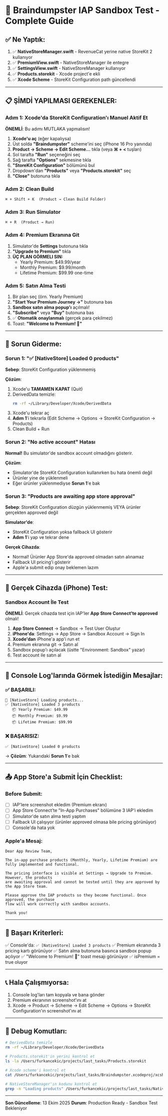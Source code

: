 # 🚀 Braindumpster IAP Sandbox Test - Complete Guide

## ✅ Ne Yaptık:

1. ✅ **NativeStoreManager.swift** - RevenueCat yerine native StoreKit 2 kullanıyor
2. ✅ **PremiumView.swift** - NativeStoreManager ile entegre
3. ✅ **SettingsView.swift** - NativeStoreManager kullanıyor
4. ✅ **Products.storekit** - Xcode project'e ekli
5. ✅ **Xcode Scheme** - StoreKit Configuration path güncellendi

---

## 📋 ŞİMDİ YAPILMASI GEREKENLER:

### Adım 1: Xcode'da StoreKit Configuration'ı Manuel Aktif Et

**ÖNEMLİ**: Bu adımı MUTLAKA yapmalısın!

1. **Xcode'u aç** (eğer kapalıysa)
2. Üst solda **"Braindumpster"** scheme'ini seç (iPhone 16 Pro yanında)
3. **Product → Scheme → Edit Scheme...** tıkla (veya **⌘ + <** tuşları)
4. Sol tarafta **"Run"** seçeneğini seç
5. Sağ tarafta **"Options"** sekmesine tıkla
6. **"StoreKit Configuration"** bölümünü bul
7. Dropdown'dan **"Products"** veya **"Products.storekit"** seç
8. **"Close"** butonuna tıkla

### Adım 2: Clean Build

```
⌘ + Shift + K  (Product → Clean Build Folder)
```

### Adım 3: Run Simulator

```
⌘ + R  (Product → Run)
```

### Adım 4: Premium Ekranına Git

1. Simulator'de **Settings** butonuna tıkla
2. **"Upgrade to Premium"** tıkla
3. **ÜÇ PLAN GÖRMELI SIN:**
   - Yearly Premium: $49.99/year
   - Monthly Premium: $9.99/month
   - Lifetime Premium: $99.99 one-time

### Adım 5: Satın Alma Testi

1. Bir plan seç (örn. Yearly Premium)
2. **"Start Your Premium Journey →"** butonuna bas
3. **Sandbox satın alma popup'ı** açılmalı!
4. **"Subscribe"** veya **"Buy"** butonuna bas
5. ✅ **Otomatik onaylanmalı** (gerçek para çekilmez)
6. Toast: **"Welcome to Premium! 🎉"**

---

## 🐛 Sorun Giderme:

### Sorun 1: "✅ [NativeStore] Loaded 0 products"

**Sebep**: StoreKit Configuration yüklenmemiş

**Çözüm**:
1. Xcode'u **TAMAMEN KAPAT** (Quit)
2. DerivedData temizle:
   ```bash
   rm -rf ~/Library/Developer/Xcode/DerivedData
   ```
3. Xcode'u tekrar aç
4. **Adım 1**'i tekrarla (Edit Scheme → Options → StoreKit Configuration → Products)
5. Clean Build + Run

### Sorun 2: "No active account" Hatası

**Normal!** Bu simulator'de sandbox account olmadığını gösterir.

**Çözüm**:
- Simulator'de StoreKit Configuration kullanırken bu hata önemli değil
- Ürünler yine de yüklenmeli
- Eğer ürünler yüklenmediyse **Sorun 1**'e bak

### Sorun 3: "Products are awaiting app store approval"

**Sebep**: StoreKit Configuration düzgün yüklenmemiş VEYA ürünler gerçekten approved değil

**Simulator'de**:
- StoreKit Configuration yoksa fallback UI gösterir
- **Adım 1**'i yap ve tekrar dene

**Gerçek Cihazda**:
- Normal! Ürünler App Store'da approved olmadan satın alınamaz
- Fallback UI pricing'i gösterir
- Apple'a submit edip onay beklemen lazım

---

## 📱 Gerçek Cihazda (iPhone) Test:

### Sandbox Account İle Test

**ÖNEMLİ**: Gerçek cihazda test için IAP'ler **App Store Connect'te approved** olmalı!

1. **App Store Connect** → Sandbox → Test User Oluştur
2. **iPhone'da**: Settings → App Store → Sandbox Account → Sign In
3. **Xcode'dan** iPhone'a app'i run et
4. Premium ekranına git → Satın al
5. Sandbox popup'ı açılacak (üstte "Environment: Sandbox" yazar)
6. Test account ile satın al

---

## 🎯 Console Log'larında Görmek İstediğin Mesajlar:

### ✅ BAŞARILI:

```
🛒 [NativeStore] Loading products...
✅ [NativeStore] Loaded 3 products
   📦 Yearly Premium: $49.99
   📦 Monthly Premium: $9.99
   📦 Lifetime Premium: $99.99
```

### ❌ BAŞARISIZ:

```
✅ [NativeStore] Loaded 0 products
```

→ **Çözüm**: Yukarıdaki **Sorun 1**'e bak

---

## 📤 App Store'a Submit İçin Checklist:

### Before Submit:

- [ ] IAP'lere screenshot ekledim (Premium ekranı)
- [ ] App Store Connect'te "In-App Purchases" bölümüne 3 IAP'i ekledim
- [ ] Simulator'de satın alma testi yaptım
- [ ] Fallback UI çalışıyor (ürünler approved olmasa bile pricing görünüyor)
- [ ] Console'da hata yok

### Apple'a Mesaj:

```
Dear App Review Team,

The in-app purchase products (Monthly, Yearly, Lifetime Premium) are fully implemented and functional.

The pricing interface is visible at Settings → Upgrade to Premium. However, the products
are awaiting approval and cannot be tested until they are approved by the App Store team.

Please approve the IAP products so they become functional. Once approved, the purchase
flow will work correctly with sandbox accounts.

Thank you!
```

---

## 🎉 Başarı Kriterleri:

✅ Console'da: `✅ [NativeStore] Loaded 3 products`
✅ Premium ekranında 3 pricing kartı görünüyor
✅ Satın alma butonuna basınca sandbox popup açılıyor
✅ "Welcome to Premium! 🎉" toast mesajı görünüyor
✅ isPremium = true oluyor

---

## 📞 Hala Çalışmıyorsa:

1. Console log'ları tam kopyala ve bana gönder
2. Premium ekranının screenshot'ını at
3. Xcode → Product → Scheme → Edit Scheme → Options → StoreKit Configuration'ın screenshot'ını at

---

## 🔧 Debug Komutları:

```bash
# DerivedData temizle
rm -rf ~/Library/Developer/Xcode/DerivedData

# Products.storekit'in yerini kontrol et
ls -la /Users/furkancekic/projects/last_tasks/Products.storekit

# Xcode scheme'i kontrol et
cat /Users/furkancekic/projects/last_tasks/Braindumpster.xcodeproj/xcshareddata/xcschemes/Braindumpster.xcscheme | grep storeKit

# NativeStoreManager'ın kodunu kontrol et
grep -n "Loading products" /Users/furkancekic/projects/last_tasks/NativeStoreManager.swift
```

---

**Son Güncelleme**: 13 Ekim 2025
**Durum**: Production Ready - Sandbox Test Bekleniyor
